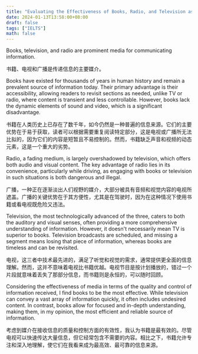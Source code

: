 ```yaml
---
title: "Evaluating the Effectiveness of Books, Radio, and Television as Media for Information Communication"
date: 2024-01-13T13:58:00+08:00
draft: false
tags: ["IELTS"]
math: false
---
```


Books, television, and radio are prominent media for communicating information.

书籍、电视和广播是传递信息的主要媒介。

Books have existed for thousands of years in human history and remain a prevalent source of information today. Their primary advantage is their accessibility, allowing readers to revisit sections as needed, unlike TV or radio, where content is transient and less controllable. However, books lack the dynamic elements of sound and video, which is a significant disadvantage.

书籍在人类历史上已存在了数千年，如今仍然是一种普遍的信息来源。它们的主要优势在于易于获取，读者可以根据需要重复阅读特定部分，这是电视或广播所无法比拟的，因为它们的内容是短暂且不易控制的。然而，书籍缺乏声音和视频的动态元素，这是一个重大的劣势。

Radio, a fading medium, is largely overshadowed by television, which offers both audio and visual content. The key advantage of radio lies in its convenience, particularly while driving, as engaging with books or television in such situations is both dangerous and illegal.

广播，一种正在逐渐淡出人们视野的媒介，大部分被具有音频和视觉内容的电视所遮盖。广播的关键优势在于其方便性，尤其是在驾驶时，因为在这种情况下使用书籍或看电视既危险又违法。

Television, the most technologically advanced of the three, caters to both the auditory and visual senses, often providing a more comprehensive understanding of information. However, it doesn't necessarily mean TV is superior to books. Television broadcasts are scheduled, and missing a segment means losing that piece of information, whereas books are timeless and can be revisited.

电视，这三者中技术最先进的，满足了听觉和视觉的需求，通常提供更全面的信息理解。然而，这并不意味着电视比书籍优越。电视节目是按计划播放的，错过一个片段就意味着丢失了那部分信息，而书籍则是永恒的，可以随时回顾。

Considering the effectiveness of media in terms of the quality and control of information received, I find books to be the most effective. While television can convey a vast array of information quickly, it often includes undesired content. In contrast, books allow for focused and in-depth understanding, making them, in my opinion, the most efficient and reliable source of information.

考虑到媒介在接收信息的质量和控制方面的有效性，我认为书籍是最有效的。尽管电视可以快速传达大量信息，但它经常包含不需要的内容。相比之下，书籍允许专注和深入地理解，使它们在我看来成为最高效、最可靠的信息来源。
